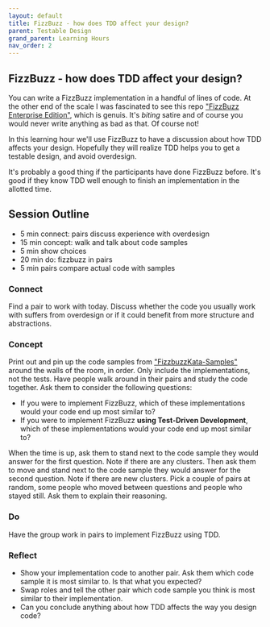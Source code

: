 ```yaml
---
layout: default
title: FizzBuzz - how does TDD affect your design?
parent: Testable Design
grand_parent: Learning Hours
nav_order: 2
---
```


FizzBuzz - how does TDD affect your design?
---------------------------------------------------

You can write a FizzBuzz implementation in a handful of lines of code. At the other end of the scale I was fascinated to see this repo ["FizzBuzz Enterprise Edition"](https://github.com/EnterpriseQualityCoding/FizzBuzzEnterpriseEdition), which is genuis. It's _biting_ satire and of course you would never write anything as bad as that. Of course not! 

In this learning hour we'll use FizzBuzz to have a discussion about how TDD affects your design. Hopefully they will realize TDD helps you to get a testable design, and avoid overdesign. 

It's probably a good thing if the participants have done FizzBuzz before. It's good if they know TDD well enough to finish an implementation in the allotted time.

## Session Outline

* 5 min connect: pairs discuss experience with overdesign  
* 15 min concept: walk and talk about code samples 
* 5 min show choices  
* 20 min do: fizzbuzz in pairs 
* 5 min pairs compare actual code with samples

### Connect
Find a pair to work with today. Discuss whether the code you usually work with suffers from overdesign or if it could benefit from more structure and abstractions.

### Concept
Print out and pin up the code samples from ["FizzbuzzKata-Samples"](https://github.com/emilybache/FizzBuzzKata-Samples) around the walls of the room, in order. Only include the implementations, not the tests. Have people walk around in their pairs and study the code together. Ask them to consider the following questions:

- If you were to implement FizzBuzz, which of these implementations would your code end up most similar to?
- If you were to implement FizzBuzz **using Test-Driven Development**, which of these implementations would your code end up most similar to?

When the time is up, ask them to stand next to the code sample they would answer for the first question. Note if there are any clusters. Then ask them to move and stand next to the code sample they would answer for the second question. Note if there are new clusters. Pick a couple of pairs at random, some people who moved between questions and people who stayed still. Ask them to explain their reasoning.

### Do
Have the group work in pairs to implement FizzBuzz using TDD.

### Reflect
- Show your implementation code to another pair. Ask them which code sample it is most similar to. Is that what you expected?
- Swap roles and tell the other pair which code sample you think is most similar to their implementation.
- Can you conclude anything about how TDD affects the way you design code?


